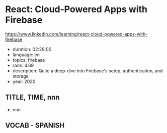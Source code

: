 # React: Cloud-Powered Apps with Firebase

https://www.linkedin.com/learning/react-cloud-powered-apps-with-firebase

- duration: 02:29:00
- language: en
- topics: firebase
- rank: 4.69
- description: Quite a deep-dive into Firebase's setup, authentication, and storage
- year: 2020

## TITLE, TIME, nnn

- nnn

## VOCAB - SPANISH

```
```
